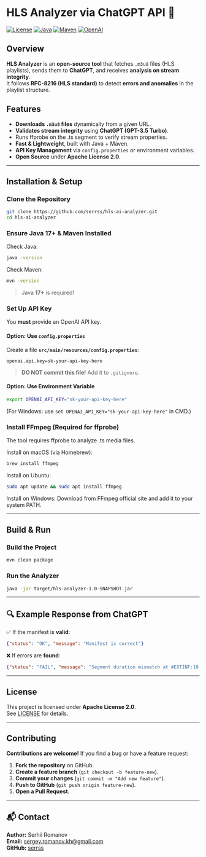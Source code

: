 # HLS Analyzer via ChatGPT API 🚀

[![License](https://img.shields.io/badge/license-Apache%202-blue.svg)](https://opensource.org/licenses/Apache-2.0)
[![Java](https://img.shields.io/badge/java-17+-red.svg)](https://jdk.java.net/)
[![Maven](https://img.shields.io/badge/maven-build-blue.svg)](https://maven.apache.org/)
[![OpenAI](https://img.shields.io/badge/openai-api-blue.svg)](https://platform.openai.com/docs/guides/authentication)

## Overview

**HLS Analyzer** is an **open-source tool** that fetches `.m3u8` files (HLS playlists), sends them to **ChatGPT**, and receives **analysis on stream integrity**.  
It follows **RFC-8216 (HLS standard)** to detect **errors and anomalies** in the playlist structure.

## Features

- **Downloads `.m3u8` files** dynamically from a given URL.
- **Validates stream integrity** using **ChatGPT (GPT-3.5 Turbo)**.
- Runs ffprobe on the .ts segment to verify stream properties.
- **Fast & Lightweight**, built with Java + Maven.
- **API Key Management** via `config.properties` or environment variables.
- **Open Source** under **Apache License 2.0**.

---

## Installation & Setup

### Clone the Repository

```sh
git clone https://github.com/serrss/hls-ai-analyzer.git
cd hls-ai-analyzer
```

### Ensure Java 17+ & Maven Installed

Check Java:

```sh
java -version
```

Check Maven:

```sh
mvn -version
```

> Java **17+** is required!

### Set Up API Key

You **must** provide an OpenAI API key.

#### Option: Use `config.properties`

Create a file **`src/main/resources/config.properties`**:

```properties
openai.api.key=sk-your-api-key-here
```

> **DO NOT commit this file!** Add it to `.gitignore`.

#### Option: Use Environment Variable

```sh
export OPENAI_API_KEY="sk-your-api-key-here"
```

(For Windows: use `set OPENAI_API_KEY="sk-your-api-key-here"` in CMD.)

### Install FFmpeg (Required for ffprobe)
The tool requires ffprobe to analyze .ts media files.

Install on macOS (via Homebrew):
```sh
brew install ffmpeg
```
Install on Ubuntu:
```sh
sudo apt update && sudo apt install ffmpeg
```
Install on Windows:
Download from FFmpeg official site and add it to your system PATH.

---

## Build & Run

### Build the Project

```sh
mvn clean package
```

### Run the Analyzer

```sh
java -jar target/hls-analyzer-1.0-SNAPSHOT.jar
```

---

## 🔍 Example Response from ChatGPT

✅ If the manifest is **valid**:

```json
{"status": "OK", "message": "Manifest is correct"}
```

❌ If errors are **found**:

```json
{"status": "FAIL", "message": "Segment duration mismatch at #EXTINF:10.5 (should be 10.0)"}
```

---

## License

This project is licensed under **Apache License 2.0**.  
See [LICENSE](https://opensource.org/licenses/Apache-2.0) for details.

---

## Contributing

**Contributions are welcome!** If you find a bug or have a feature request:

1. **Fork the repository** on GitHub.
2. **Create a feature branch** (`git checkout -b feature-new`).
3. **Commit your changes** (`git commit -m "Add new feature"`).
4. **Push to GitHub** (`git push origin feature-new`).
5. **Open a Pull Request**.

---

## 📬 Contact

**Author:** Serhii Romanov  
**Email:** sergey.romanov.kh@gmail.com  
**GitHub:** [serrss](https://github.com/serrss)

